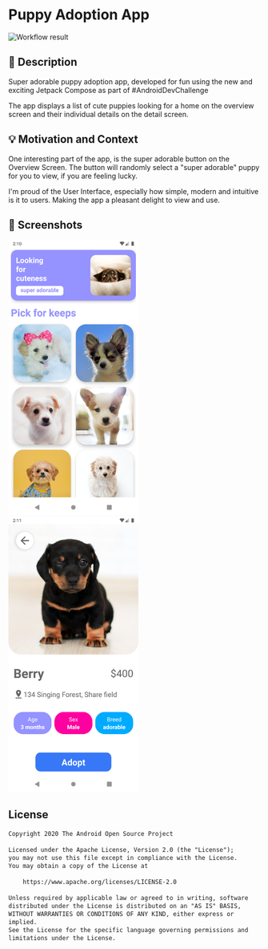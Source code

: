 # Puppy Adoption App

<!--- Replace <OWNER> with your Github Username and <REPOSITORY> with the name of your repository. -->
<!--- You can find both of these in the url bar when you open your repository in github. -->
![Workflow result](https://github.com/shoanchikato/week-1-compose-challenge/workflows/Check/badge.svg)


## :scroll: Description
<!--- Describe your app in one or two sentences -->
Super adorable puppy adoption app, developed for fun using the new and exciting Jetpack Compose as part of #AndroidDevChallenge

The app displays a list of cute puppies looking for a home on the overview screen and their individual details on the detail screen.


## :bulb: Motivation and Context
<!--- Optionally point readers to interesting parts of your submission. -->
One interesting part of the app, is the super adorable button on the Overview Screen. The button will randomly select a "super adorable" puppy for you to view, if you are feeling lucky.
<!--- What are you especially proud of? -->
I'm proud of the User Interface, especially how simple, modern and intuitive is it to users. Making the app a pleasant delight to view and use.


## :camera_flash: Screenshots
<!-- You can add more screenshots here if you like -->
<img src="/results/screenshot_1.png" width="260">&emsp;<img src="/results/screenshot_2.png" width="260">

## License
```
Copyright 2020 The Android Open Source Project

Licensed under the Apache License, Version 2.0 (the "License");
you may not use this file except in compliance with the License.
You may obtain a copy of the License at

    https://www.apache.org/licenses/LICENSE-2.0

Unless required by applicable law or agreed to in writing, software
distributed under the License is distributed on an "AS IS" BASIS,
WITHOUT WARRANTIES OR CONDITIONS OF ANY KIND, either express or implied.
See the License for the specific language governing permissions and
limitations under the License.
```